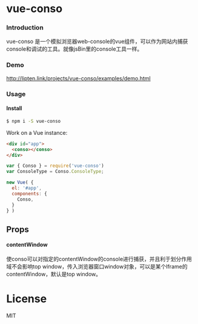 # vue-conso

### Introduction

vue-conso 是一个模拟浏览器web-console的vue组件，可以作为网站内捕获console和调试的工具。就像jsBin里的console工具一样。

### Demo
http://lipten.link/projects/vue-conso/examples/demo.html

### Usage

#### Install

```bash
$ npm i -S vue-conso
```

Work on a Vue instance:

```HTML
<div id="app">
  <conso></conso>
</div>
```

```JavaScript
var { Conso } = require('vue-conso')
var ConsoleType = Conso.ConsoleType;

new Vue( {
  el: '#app',
  components: {
    Conso,
  }
} )
```

## Props
#### contentWindow
使conso可以对指定的contentWindow的console进行捕获，并且利于划分作用域不会影响top window，传入浏览器窗口window对象，可以是某个Iframe的contentWindow，默认是top window。

# License
MIT
